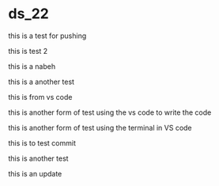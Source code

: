 # ds_22


this is a test for pushing 

this is test 2

this is a nabeh

this is a another test

this is from vs code

this is another form of test using the vs code to write the code

this is another form of test using the terminal in VS code

this is to test commit

this is another test

this is an update